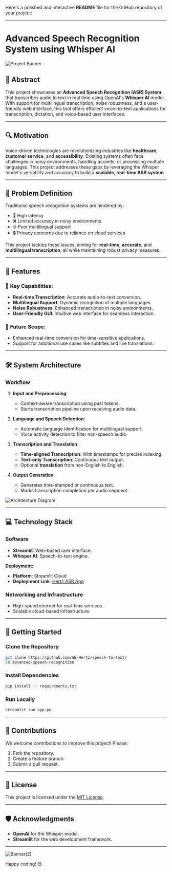 Here's a polished and interactive **README** file for the GitHub repository of your project:

---

# Advanced Speech Recognition System using Whisper AI  

![Project Banner](https://github.com/user-attachments/assets/f1395105-bff6-4263-a8b7-40b3056b37c8)


## 🚀 Abstract  
This project showcases an **Advanced Speech Recognition (ASR) System** that transcribes audio to text in real time using OpenAI's **Whisper AI** model. With support for multilingual transcription, noise robustness, and a user-friendly web interface, this tool offers efficient voice-to-text applications for transcription, dictation, and voice-based user interfaces.

---

## 🔍 Motivation  
Voice-driven technologies are revolutionizing industries like **healthcare**, **customer service**, and **accessibility**. Existing systems often face challenges in noisy environments, handling accents, or processing multiple languages. This project addresses these gaps by leveraging the Whisper model's versatility and accuracy to build a **scalable, real-time ASR system**.

---

## 🎯 Problem Definition  
Traditional speech recognition systems are hindered by:  
- 🚫 High latency  
- ❌ Limited accuracy in noisy environments  
- 🌐 Poor multilingual support  
- 🔒 Privacy concerns due to reliance on cloud services  

This project tackles these issues, aiming for **real-time**, **accurate**, and **multilingual transcription**, all while maintaining robust privacy measures.

---

## 🌟 Features  
### 📝 **Key Capabilities**:  
- **Real-time Transcription**: Accurate audio-to-text conversion.  
- **Multilingual Support**: Dynamic recognition of multiple languages.  
- **Noise Robustness**: Enhanced transcription in noisy environments.  
- **User-Friendly GUI**: Intuitive web interface for seamless interaction.  

### 🎯 **Future Scope**:  
- Enhanced real-time conversion for time-sensitive applications.  
- Support for additional use cases like subtitles and live translations.

---

## 🛠️ System Architecture  

### **Workflow**  
1. **Input and Preprocessing**:  
   - Context-aware transcription using past tokens.  
   - Starts transcription pipeline upon receiving audio data.  

2. **Language and Speech Detection**:  
   - Automatic language identification for multilingual support.  
   - Voice activity detection to filter non-speech audio.  

3. **Transcription and Translation**:  
   - **Time-aligned Transcription**: With timestamps for precise indexing.  
   - **Text-only Transcription**: Continuous text output.  
   - Optional **translation** from non-English to English.

4. **Output Generation**:  
   - Generates time-stamped or continuous text.  
   - Marks transcription completion per audio segment.  

![Architecture Diagram](https://github.com/user-attachments/assets/32a43cd9-e30e-4305-8e82-11a6669be80c)


---

## 💻 Technology Stack  
### **Software**  
- **Streamlit**: Web-based user interface.  
- **Whisper AI**: Speech-to-text engine.  


**Deployment:**  
- **Platform**: Streamlit Cloud  
- **Deployment Link**: [Hertz ASR App](https://hertz-asr.streamlit.app/)

### **Networking and Infrastructure**  
- High-speed internet for real-time services.  
- Scalable cloud-based infrastructure.  

---

## 🚀 Getting Started  

### Clone the Repository  
```bash  
git clone https://github.com/AE-Hertz/speech-to-text/  
cd advanced-speech-recognition  
```  

### Install Dependencies  
```bash  
pip install -r requirements.txt  
```  

### Run Locally  
```bash  
streamlit run app.py  
```  

---

## 🤝 Contributions  
We welcome contributions to improve this project! Please:  
1. Fork the repository.  
2. Create a feature branch.  
3. Submit a pull request.  

---

## 📄 License  
This project is licensed under the [MIT License](LICENSE).  

---

## 🛡️ Acknowledgments  
- **OpenAI** for the Whisper model.  
- **Streamlit** for the web development framework.  

---

![Banner(2)](https://github.com/user-attachments/assets/dd2b557c-0683-41a6-8a87-254d524df093)


Happy coding! 😊  

 
